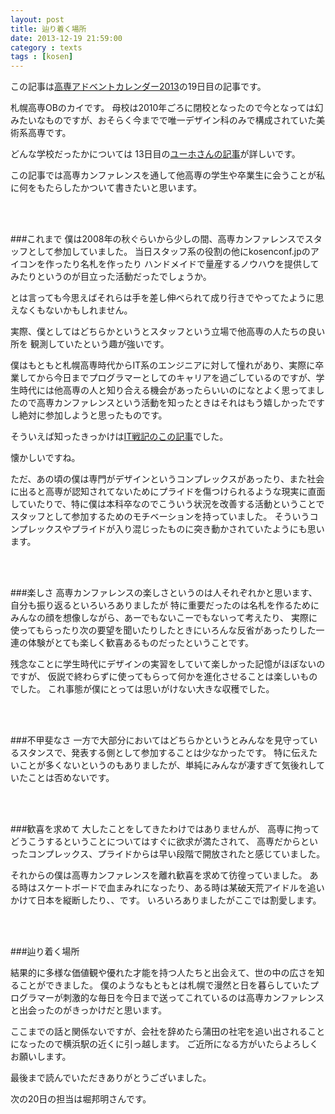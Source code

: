 ```yaml
---
layout: post
title: 辿り着く場所
date: 2013-12-19 21:59:00
category : texts
tags : [kosen]
---
```


この記事は[高専アドベントカレンダー2013](http://www.adventar.org/calendars/65)の19日目の記事です。

札幌高専OBのカイです。
母校は2010年ごろに閉校となったので今となっては幻みたいなものですが、おそらく今までで唯一デザイン科のみで構成されていた美術系高専です。

どんな学校だったかについては
13日目の[ユーホさんの記事](http://euppho.tumblr.com/post/69840386464)が詳しいです。

この記事では高専カンファレンスを通して他高専の学生や卒業生に会うことが私に何をもたらしたかついて書きたいと思います。

<br><br>

###これまで
僕は2008年の秋ぐらいから少しの間、高専カンファレンスでスタッフとして参加していました。
当日スタッフ系の役割の他にkosenconf.jpのアイコンを作ったり名札を作ったり
ハンドメイドで量産するノウハウを提供してみたりというのが目立った活動だったでしょうか。

とは言っても今思えばそれらは手を差し伸べられて成り行きでやってたように思えなくもないかもしれません。

実際、僕としてはどちらかというとスタッフという立場で他高専の人たちの良い所を
観測していたという趣が強いです。

僕はもともと札幌高専時代からIT系のエンジニアに対して憧れがあり、実際に卒業してから今日までプログラマーとしてのキャリアを過ごしているのですが、学生時代には他高専の人と知り合える機会があったらいいのになとよく思ってましたので高専カンファレンスという活動を知ったときはそれはもう嬉しかったですし絶対に参加しようと思ったものです。

そういえば知ったきっかけは[IT戦記のこの記事](http://d.hatena.ne.jp/amachang/20080404/1207342472)でした。

懐かしいですね。

ただ、あの頃の僕は専門がデザインというコンプレックスがあったり、また社会に出ると高専が認知されてないためにプライドを傷つけられるような現実に直面していたりで、特に僕は本科卒なのでこういう状況を改善する活動ということでスタッフとして参加するためのモチベーションを持っていました。
そういうコンプレックスやプライドが入り混じったものに突き動かされていたようにも思います。

<br><br>

###楽しさ
高専カンファレンスの楽しさというのは人それぞれかと思います、自分も振り返るといろいろありましたが
特に重要だったのは名札を作るためにみんなの顔を想像しながら、あーでもないこーでもないって考えたり、
実際に使ってもらったり次の要望を聞いたりしたときにいろんな反省があったりした一連の体験がとても楽しく歓喜あるものだったということです。

残念なことに学生時代にデザインの実習をしていて楽しかった記憶がほぼないのですが、
仮説で終わらずに使ってもらって何かを進化させることは楽しいものでした。
これ事態が僕にとっては思いがけない大きな収穫でした。

<br><br>

###不甲斐なさ
一方で大部分においてはどちらかというとみんなを見守っているスタンスで、発表する側として参加することは少なかったです。
特に伝えたいことが多くないというのもありましたが、単純にみんなが凄すぎて気後れしていたことは否めないです。

<br><br>

###歓喜を求めて
大したことをしてきたわけではありませんが、
高専に拘ってどうこうするということについてはすぐに欲求が満たされて、
高専だからといったコンプレックス、プライドからは早い段階で開放されたと感じていました。

それからの僕は高専カンファレンスを離れ歓喜を求めて彷徨っていました。
ある時はスケートボードで血まみれになったり、ある時は某破天荒アイドルを追いかけて日本を縦断したり、、です。
いろいろありましたがここでは割愛します。

<br><br>

###辿り着く場所

結果的に多様な価値観や優れた才能を持つ人たちと出会えて、世の中の広さを知ることができました。
僕のようなもともとは札幌で漫然と日を暮らしていたプログラマーが刺激的な毎日を今日まで送ってこれているのは高専カンファレンスと出会ったのがきっかけだと思います。

ここまでの話と関係ないですが、会社を辞めたら蒲田の社宅を追い出されることになったので横浜駅の近くに引っ越します。
ご近所になる方がいたらよろしくお願いします。

最後まで読んでいただきありがとうございました。

次の20日の担当は堀邦明さんです。